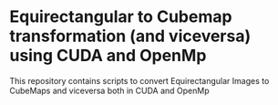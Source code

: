 # **Equirectangular to Cubemap transformation (and viceversa) using CUDA and OpenMp**

This repository contains scripts to convert Equirectangular Images to CubeMaps and viceversa both in CUDA and OpenMp
